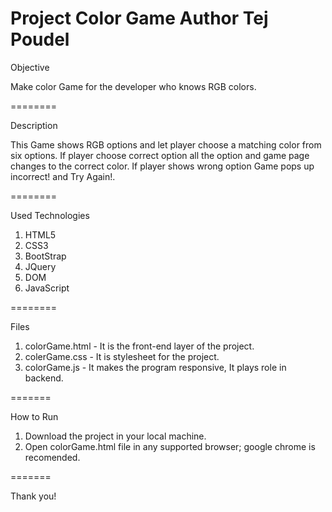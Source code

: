Project
Color Game
Author
Tej Poudel
==========

Objective

Make color Game for the developer who knows RGB colors. 

========

Description

This Game shows RGB options and let player choose a matching color from six options. If player choose correct option all the option and game page changes to the correct color. If player shows wrong option Game pops up incorrect! and Try Again!. 

========

Used Technologies
1. HTML5
2. CSS3
3. BootStrap
4. JQuery
5. DOM
6. JavaScript

========

Files
1. colorGame.html - It is the front-end layer of the project. 
2. colerGame.css - It is stylesheet for the project. 
3. colorGame.js - It makes the program responsive, It plays role in backend. 

=======

How to Run
1. Download the project in your local machine.
2. Open colorGame.html file in any supported browser; google chrome is recomended.

=======

Thank you!
